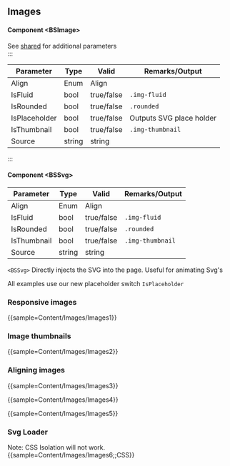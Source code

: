 ﻿## Images
#### Component \<BSImage\>
See [shared](layout/shared) for additional parameters    
:::

| Parameter     | Type   | Valid      | Remarks/Output           | 
|---------------|--------|------------|--------------------------|
| Align         | Enum   | Align      |                          | {.table-striped .p-2}  
| IsFluid       | bool   | true/false | `.img-fluid`             |
| IsRounded     | bool   | true/false | `.rounded`               |
| IsPlaceholder | bool   | true/false | Outputs SVG place holder |
| IsThumbnail   | bool   | true/false | `.img-thumbnail`         |
| Source        | string | string     |                          |

:::

#### Component \<BSSvg\>


| Parameter     | Type   | Valid      | Remarks/Output           | 
|---------------|--------|------------|--------------------------|
| Align         | Enum   | Align      |                          | {.table-striped .p-2}  
| IsFluid       | bool   | true/false | `.img-fluid`             |
| IsRounded     | bool   | true/false | `.rounded`               |
| IsThumbnail   | bool   | true/false | `.img-thumbnail`         |
| Source        | string | string     |                          |

`<BSSvg>` Directly injects the SVG into the page. Useful for animating Svg's

All examples use our new placeholder switch `IsPlaceholder`

### Responsive images
{{sample=Content/Images/Images1}}

### Image thumbnails

{{sample=Content/Images/Images2}}

### Aligning images

{{sample=Content/Images/Images3}}

{{sample=Content/Images/Images4}}

{{sample=Content/Images/Images5}}

### Svg Loader
Note: CSS Isolation will not work.  
{{sample=Content/Images/Images6;;CSS}}